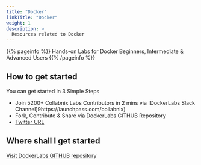```yaml
---
title: "Docker"
linkTitle: "Docker"
weight: 1
description: >
  Resources related to Docker
---
```


{{% pageinfo %}}
Hands-on Labs for Docker Beginners, Intermediate & Advanced Users
{{% /pageinfo %}}



## How to get started

You can get started in 3 Simple Steps

- Join 5200+ Collabnix Labs Contributors in 2 mins via [DockerLabs Slack Channel]9https://launchpass.com/collabnix)
- Fork, Contribute & Share via DockerLabs GITHUB Repository
- [Twitter URL](ttps://twitter.com/collabnix)


## Where shall I get started

[Visit DockerLabs GITHUB repository](https://dockerlabs.collabnix.com)
